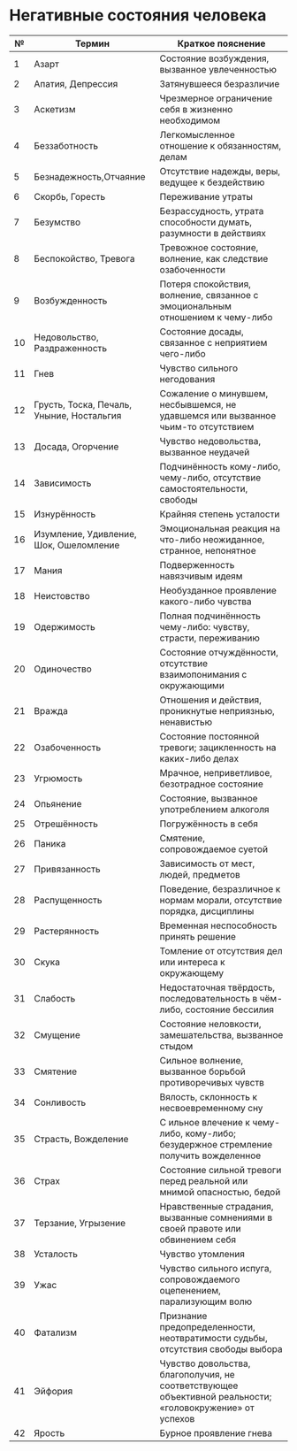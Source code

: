 # Негативные состояния человека

№|Термин|Краткое пояснение
-|------|-----------------
1 | Азарт |Состояние возбуждения, вызванное увлеченностью
2 | Апатия, Депрессия|Затянувшееся безразличие
3| Аскетизм| Чрезмерное ограничение себя в жизненно необходимом
4| Беззаботность| Легкомысленное отношение к обязанностям, делам
5| Безнадежность,Отчаяние | Отсутствие надежды, веры, ведущее к бездействию
6| Скорбь, Горесть| Переживание утраты
7| Безумство |Безрассудность, утрата способности думать, разумности в действиях
8| Беспокойство, Тревога| Тревожное состояние, волнение, как следствие озабоченности
9 |Возбужденность | Потеря спокойствия, волнение, связанное с эмоциональным отношением к чему-либо
10 | Недовольство, Раздраженность | Состояние досады, связанное с неприятием чего-либо
11| Гнев | Чувство сильного негодования
12| Грусть, Тоска, Печаль, Уныние, Ностальгия| Сожаление о минувшем, несбывшемся, не удавшемся или вызванное чьим-то отсутствием
13| Досада, Огорчение| Чувство недовольства, вызванное неудачей
14| Зависимость | Подчинённость кому-либо, чему-либо, отсутствие самостоятельности, свободы
15| Изнурённость | Крайняя степень усталости
16| Изумление, Удивление, Шок, Ошеломление| Эмоциональная реакция на что-либо неожиданное, странное, непонятное
17| Мания| Подверженность навязчивым идеям
18| Неистовство | Необузданное проявление какого-либо чувства
19| Одержимость | Полная подчинённость чему-либо: чувству, страсти, переживанию
20| Одиночество | Состояние отчуждённости, отсутствие взаимопонимания с окружающими
21| Вражда | Отношения и действия, проникнутые неприязнью, ненавистью
22| Озабоченность| Состояние постоянной тревоги; зацикленность на каких-либо делах
23| Угрюмость | Мрачное, неприветливое, безотрадное состояние
24| Опьянение | Состояние, вызванное употреблением алкоголя
25| Отрешённость | Погружённость в себя
26| Паника | Смятение, сопровождаемое суетой
27| Привязанность | Зависимость от мест, людей, предметов
28| Распущенность | Поведение, безразличное к нормам морали, отсутствие порядка, дисциплины
29| Растерянность | Временная неспособность принять решение
30| Скука | Томление от отсутствия дел или интереса к окружающему
31| Слабость | Недостаточная твёрдость, последовательность в чём-либо, состояние бессилия
32| Смущение | Состояние неловкости, замешательства, вызванное стыдом
33| Смятение | Сильное волнение, вызванное борьбой противоречивых чувств
34| Сонливость | Вялость, склонность к несвоевременному сну
35| Страсть, Вожделение|C ильное влечение к чему-либо, кому-либо; безудержное стремление получить вожделенное
36| Страх | Состояние сильной тревоги перед реальной или мнимой опасностью, бедой
37| Терзание, Угрызение| Нравственные страдания, вызванные сомнениями в своей правоте или обвинением себя
38| Усталость |Чувство утомления
39| Ужас | Чувство сильного испуга, сопровождаемого оцепенением, парализующим волю
40| Фатализм | Признание предопределенности, неотвратимости судьбы, отсутствия свободы выбора
41| Эйфория | Чувство довольства, благополучия, не соответствующее объективной реальности; «головокружение» от успехов
42| Ярость | Бурное проявление гнева
